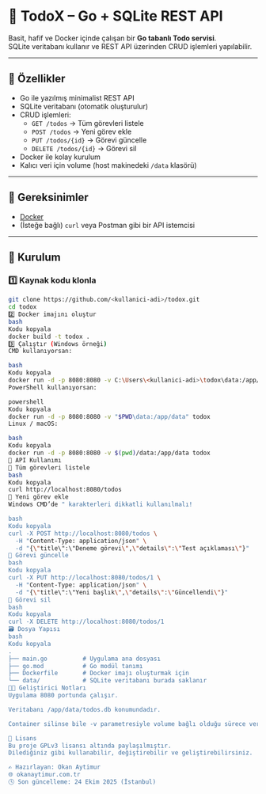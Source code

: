 # 🧩 TodoX – Go + SQLite REST API

Basit, hafif ve Docker içinde çalışan bir **Go tabanlı Todo servisi**.  
SQLite veritabanı kullanır ve REST API üzerinden CRUD işlemleri yapılabilir.

---

## 🚀 Özellikler

- Go ile yazılmış minimalist REST API  
- SQLite veritabanı (otomatik oluşturulur)  
- CRUD işlemleri:
  - `GET /todos` → Tüm görevleri listele  
  - `POST /todos` → Yeni görev ekle  
  - `PUT /todos/{id}` → Görevi güncelle  
  - `DELETE /todos/{id}` → Görevi sil  
- Docker ile kolay kurulum  
- Kalıcı veri için volume (host makinedeki `/data` klasörü)

---

## 🧱 Gereksinimler

- [Docker](https://www.docker.com/)  
- (İsteğe bağlı) `curl` veya Postman gibi bir API istemcisi  

---

## 🧰 Kurulum

### 1️⃣ Kaynak kodu klonla

```bash
git clone https://github.com/<kullanici-adi>/todox.git
cd todox
2️⃣ Docker imajını oluştur
bash
Kodu kopyala
docker build -t todox .
3️⃣ Çalıştır (Windows örneği)
CMD kullanıyorsan:

bash
Kodu kopyala
docker run -d -p 8080:8080 -v C:\Users\<kullanici-adi>\todox\data:/app/data todox
PowerShell kullanıyorsan:

powershell
Kodu kopyala
docker run -d -p 8080:8080 -v "$PWD\data:/app/data" todox
Linux / macOS:

bash
Kodu kopyala
docker run -d -p 8080:8080 -v $(pwd)/data:/app/data todox
🧩 API Kullanımı
🔹 Tüm görevleri listele
bash
Kodu kopyala
curl http://localhost:8080/todos
🔹 Yeni görev ekle
Windows CMD’de " karakterleri dikkatli kullanılmalı!

bash
Kodu kopyala
curl -X POST http://localhost:8080/todos \
  -H "Content-Type: application/json" \
  -d "{\"title\":\"Deneme görevi\",\"details\":\"Test açıklaması\"}"
🔹 Görevi güncelle
bash
Kodu kopyala
curl -X PUT http://localhost:8080/todos/1 \
  -H "Content-Type: application/json" \
  -d "{\"title\":\"Yeni başlık\",\"details\":\"Güncellendi\"}"
🔹 Görevi sil
bash
Kodu kopyala
curl -X DELETE http://localhost:8080/todos/1
🗃️ Dosya Yapısı
bash
Kodu kopyala
.
├── main.go          # Uygulama ana dosyası
├── go.mod           # Go modül tanımı
├── Dockerfile       # Docker imajı oluşturmak için
└── data/            # SQLite veritabanı burada saklanır
🧑‍💻 Geliştirici Notları
Uygulama 8080 portunda çalışır.

Veritabanı /app/data/todos.db konumundadır.

Container silinse bile -v parametresiyle volume bağlı olduğu sürece veriler korunur.

📜 Lisans
Bu proje GPLv3 lisansı altında paylaşılmıştır.
Dilediğiniz gibi kullanabilir, değiştirebilir ve geliştirebilirsiniz.

✍️ Hazırlayan: Okan Aytimur
🌐 okanaytimur.com.tr
🕓 Son güncelleme: 24 Ekim 2025 (İstanbul)
